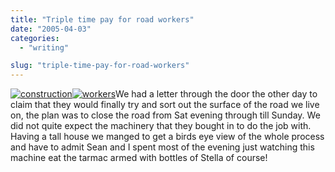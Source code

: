 ```yaml
---
title: "Triple time pay for road workers"
date: "2005-04-03"
categories: 
  - "writing"

slug: "triple-time-pay-for-road-workers"
---
```


[![construction](/images/road1.jpg)](http://www.shibbyonline.co.uk/wp-content/images/road1.jpg)[![workers](/images/road2.jpg)](http://www.shibbyonline.co.uk/wp-content/images/road2.jpg)We had a letter through the door the other day to claim that they would finally try and sort out the surface of the road we live on, the plan was to close the road from Sat evening through till Sunday. We did not quite expect the machinery that they bought in to do the job with. Having a tall house we manged to get a birds eye view of the whole process and have to admit Sean and I spent most of the evening just watching this machine eat the tarmac armed with bottles of Stella of course!
